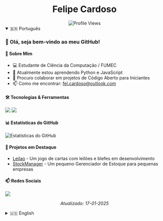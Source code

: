 <h1 align="center">Felipe Cardoso</h1>

<div align="center">
  <img src="https://komarev.com/ghpvc/?username=felCardoso&label=Profile%20views&color=0e75b6&style=flat" alt="Profile Views" />
</div>

<!-- Portuguese Version -->
<details open>
  
<summary>🇧🇷 Português</summary>

### 👋 Olá, seja bem-vindo ao meu GitHub!

#### 🚀 Sobre Mim

- 💻 Estudante de Ciência da Computação / FUMEC
- 🌱 Atualmente estou aprendendo Python e JavaScript
- 👯 Procuro colaborar em projetos de Código Aberto para Iniciantes
- 📫 Como me encontrar: <a href="mailto:fel.cardoso@outlook.com">fel.cardoso@outlook.com</a>

#### 🛠️ Tecnologias & Ferramentas

<p align="left">
  <img src="https://img.shields.io/badge/Python-3776AB?style=for-the-badge&logo=python&logoColor=white" />
  <img src="https://img.shields.io/badge/JavaScript-F7DF1E?style=for-the-badge&logo=javascript&logoColor=black" />
  <!-- Adicione mais badges de tecnologias que você usa -->
</p>

#### 📊 Estatísticas do GitHub

<p align="left">
  <img src="https://github-readme-stats.vercel.app/api?username=felCardoso&show_icons=true&theme=radical&locale=pt-br" alt="Estatísticas do GitHub" />
</p>

#### 🌟 Projetos em Destaque

- [Leilao](https://github.com/felCardoso/leilao) - Um jogo de cartas com leilões e blefes em desenvolvimento
- [StockManager](https://github.com/felCardoso/stockmanager) - Um pequeno Gerenciador de Estoque para pequenas empresas

#### 📫 Redes Sociais

<p align="left">
  <a href="https://www.linkedin.com/in/felip-cardoso/" target="_blank">
    <img src="https://img.shields.io/badge/LinkedIn-0077B5?style=for-the-badge&logo=linkedin&logoColor=white" />
  </a>
  <!--<a href="https://www.discordapp.com/users/" target="_blank">
    <img src="https://img.shields.io/badge/Discord-0077B5?style=for-the-badge&logo=discord&logoColor=white" />
  </a> -->
  
  <!-- Adicione mais redes sociais conforme necessário -->
</p>

<p align="center">
  <i>Atualizado: 17-01-2025</i>
</p>

</details>

<!-- English Version -->
<details>
<summary>🇺🇸 English</summary>

### 👋 Hi there, welcome to my GitHub!

#### 🚀 About Me
- 💻 Computer Science Student / FUMEC
- 🌱 I'm currently learning Python and JavaScript
- 👯 I'm looking to collaborate on Beginner-Friendly Open Source projects
- 📫 How to reach me: <a href="mailto:fel.cardoso@outlook.com">fel.cardoso@outlook.com</a>

#### 🛠️ Technologies & Tools
<p align="left">
  <img src="https://img.shields.io/badge/Python-3776AB?style=for-the-badge&logo=python&logoColor=white" />
  <img src="https://img.shields.io/badge/JavaScript-F7DF1E?style=for-the-badge&logo=javascript&logoColor=black" />
  <!-- Add more technology badges -->
</p>

#### 📊 GitHub Stats
<p align="left">
  <img src="https://github-readme-stats.vercel.app/api?username=felCardoso&show_icons=true&theme=radical" alt="GitHub Stats" />
</p>

#### 🌟 Featured Projects
- [Leilao](https://github.com/felCardoso/leilao) - A card game with auctions and bluff in development
- [StockManager](https://github.com/felCardoso/stockmanager) - A small Inventory Manager for small business

#### 📫 Social Media
<p display="inline" align="left">
  <a href="https://www.linkedin.com/in/felip-cardoso/" target="_blank">
    <img src="https://img.shields.io/badge/LinkedIn-0077B5?style=for-the-badge&logo=linkedin&logoColor=white" />
  </a>
  <!--<a href="https://www.discordapp.com/users/" target="_blank">
    <img src="https://img.shields.io/badge/Discord-0077B5?style=for-the-badge&logo=discord&logoColor=white" />
  </a> -->
  
  <!-- Add more social media badges as needed -->
</p>
<p align="center">
  <i>Last updated: 2025-01-17</i>
</p>
</details>

<!-- Footer -->

